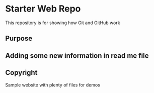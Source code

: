 # Starter Web Repo

This repository is for showing how Git and GitHub work

## Purpose
## Adding some new information in read me file

## Copyright  
Sample website with plenty of files for demos

